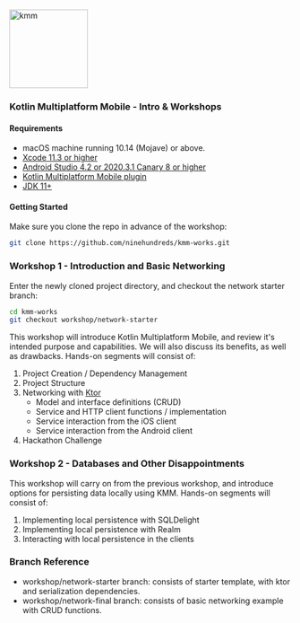 <br />
<p align="left">
    <img src=".github/kmm.png" alt="kmm" width="140" height="140"/>
</p>
<h3 align="left">Kotlin Multiplatform Mobile - Intro & Workshops</h3>

#### Requirements
* macOS machine running 10.14 (Mojave) or above.
* [Xcode 11.3 or higher](https://apps.apple.com/us/app/xcode/id497799835)
* [Android Studio 4.2 or 2020.3.1 Canary 8 or higher](https://developer.android.com/studio)
* [Kotlin Multiplatform Mobile plugin](https://plugins.jetbrains.com/plugin/14936-kotlin-multiplatform-mobile)
* [JDK 11+](https://www.oracle.com/java/technologies/javase-downloads.html)

#### Getting Started
Make sure you clone the repo in advance of the workshop:
  ```sh
  git clone https://github.com/ninehundreds/kmm-works.git
  ```

### Workshop 1 - Introduction and Basic Networking 
Enter the newly cloned project directory, and checkout the network starter branch:
  ```sh
  cd kmm-works
  git checkout workshop/network-starter
  ```

This workshop will introduce Kotlin Multiplatform Mobile, and review it's intended purpose and capabilities. We will also discuss its benefits, as well as drawbacks. Hands-on segments will consist of:
1. Project Creation / Dependency Management
2. Project Structure
3. Networking with [Ktor](https://ktor.io/) 
    - Model and interface definitions (CRUD)
    - Service and HTTP client functions / implementation 
    - Service interaction from the iOS client
    - Service interaction from the Android client
4. Hackathon Challenge


### Workshop 2 - Databases and Other Disappointments
This workshop will carry on from the previous workshop, and introduce options for persisting data locally using KMM. Hands-on segments will consist of:
1. Implementing local persistence with SQLDelight
2. Implementing local persistence with Realm
3. Interacting with local persistence in the clients

### Branch Reference
* workshop/network-starter branch: consists of starter template, with ktor and serialization dependencies. 
* workshop/network-final branch: consists of basic networking example with CRUD functions. 



